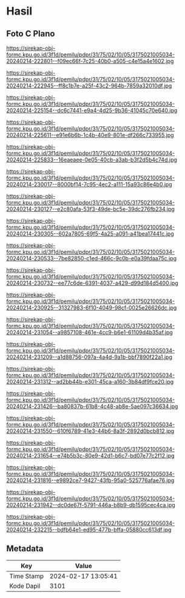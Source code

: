 # Hasil

## Foto C Plano

https://sirekap-obj-formc.kpu.go.id/3f1d/pemilu/pdpr/31/75/02/10/05/3175021005034-20240214-222801--f09ec66f-7c25-40b0-a505-c4e15a4e1602.jpg

https://sirekap-obj-formc.kpu.go.id/3f1d/pemilu/pdpr/31/75/02/10/05/3175021005034-20240214-222945--ff8c1b7e-a25f-43c2-964b-7859a32010df.jpg

https://sirekap-obj-formc.kpu.go.id/3f1d/pemilu/pdpr/31/75/02/10/05/3175021005034-20240214-225154--dc6c7441-e9a4-4d25-9b36-41045c70e640.jpg

https://sirekap-obj-formc.kpu.go.id/3f1d/pemilu/pdpr/31/75/02/10/05/3175021005034-20240214-225611--e91e6b6b-1c4b-40e9-801e-df266c733955.jpg

https://sirekap-obj-formc.kpu.go.id/3f1d/pemilu/pdpr/31/75/02/10/05/3175021005034-20240214-225833--16eaeaee-0e05-40cb-a3ab-b3f2d5b4c74d.jpg

https://sirekap-obj-formc.kpu.go.id/3f1d/pemilu/pdpr/31/75/02/10/05/3175021005034-20240214-230017--8000bf14-7c95-4ec2-a111-15a93c86e4b0.jpg

https://sirekap-obj-formc.kpu.go.id/3f1d/pemilu/pdpr/31/75/02/10/05/3175021005034-20240214-230127--e2c80afa-53f3-49de-bc5e-39dc276fb234.jpg

https://sirekap-obj-formc.kpu.go.id/3f1d/pemilu/pdpr/31/75/02/10/05/3175021005034-20240214-230305--602a7805-69f5-4a25-a091-a41bea17441c.jpg

https://sirekap-obj-formc.kpu.go.id/3f1d/pemilu/pdpr/31/75/02/10/05/3175021005034-20240214-230533--7be82850-c1ed-466c-9c0b-e0a39fdaa75c.jpg

https://sirekap-obj-formc.kpu.go.id/3f1d/pemilu/pdpr/31/75/02/10/05/3175021005034-20240214-230732--ee77c6de-6391-4037-a429-d99d184d5400.jpg

https://sirekap-obj-formc.kpu.go.id/3f1d/pemilu/pdpr/31/75/02/10/05/3175021005034-20240214-230925--31327983-6f10-4049-98cf-0025e26626dc.jpg

https://sirekap-obj-formc.kpu.go.id/3f1d/pemilu/pdpr/31/75/02/10/05/3175021005034-20240214-231054--a9857108-461e-4cc9-b6e1-61109d4b35af.jpg

https://sirekap-obj-formc.kpu.go.id/3f1d/pemilu/pdpr/31/75/02/10/05/3175021005034-20240214-231209--a1d88756-097a-4a4d-9a1b-bbf7890f22a1.jpg

https://sirekap-obj-formc.kpu.go.id/3f1d/pemilu/pdpr/31/75/02/10/05/3175021005034-20240214-231312--ad2bb44b-e301-45ca-a160-3b84df9fce20.jpg

https://sirekap-obj-formc.kpu.go.id/3f1d/pemilu/pdpr/31/75/02/10/05/3175021005034-20240214-231426--ba80837b-61b8-4c48-ab8e-5ae097c36634.jpg

https://sirekap-obj-formc.kpu.go.id/3f1d/pemilu/pdpr/31/75/02/10/05/3175021005034-20240214-231550--610f6789-41e3-44b6-8a3f-2892d0bcb812.jpg

https://sirekap-obj-formc.kpu.go.id/3f1d/pemilu/pdpr/31/75/02/10/05/3175021005034-20240214-231654--e74b5b3c-80e9-42d1-b6c7-bd07e77c2f12.jpg

https://sirekap-obj-formc.kpu.go.id/3f1d/pemilu/pdpr/31/75/02/10/05/3175021005034-20240214-231816--e9892ce7-9427-43fb-95a0-525776afae76.jpg

https://sirekap-obj-formc.kpu.go.id/3f1d/pemilu/pdpr/31/75/02/10/05/3175021005034-20240214-231942--dc0de67f-5791-446a-b8b9-db1595cec4ca.jpg

https://sirekap-obj-formc.kpu.go.id/3f1d/pemilu/pdpr/31/75/02/10/05/3175021005034-20240214-232215--bdfb64e1-ed95-477b-bffa-05880cc613df.jpg


## Metadata

| Key        | Value               |
| ---------- | ------------------- |
| Time Stamp | 2024-02-17 13:05:41 |
| Kode Dapil | 3101                |



